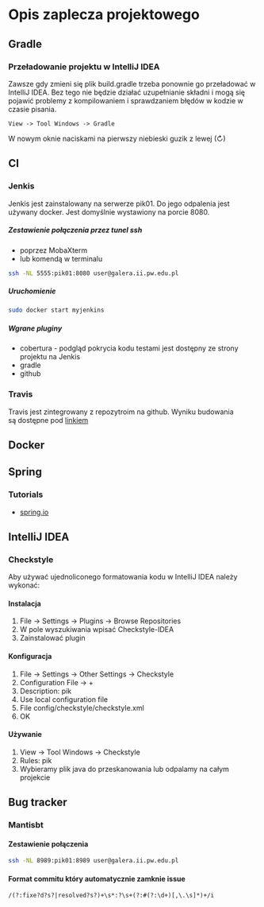 # Opis zaplecza projektowego

## Gradle
### Przeładowanie projektu w IntelliJ IDEA
Zawsze gdy zmieni się plik build.gradle trzeba ponownie go przeładować
w IntelliJ IDEA. Bez tego nie będzie działać uzupełnianie składni i
mogą się pojawić problemy z kompilowaniem i sprawdzaniem błędów w kodzie
w czasie pisania.
```
View -> Tool Windows -> Gradle
```
W nowym oknie naciskami na pierwszy niebieski guzik z lewej (↻)

## CI
### Jenkis
Jenkis jest zainstalowany na serwerze pik01. Do jego odpalenia jest używany
docker. Jest domyślnie wystawiony na porcie 8080.

##### Zestawienie połączenia przez tunel ssh
- poprzez MobaXterm
- lub komendą w terminalu
```bash
ssh -NL 5555:pik01:8080 user@galera.ii.pw.edu.pl
```

##### Uruchomienie
```bash
sudo docker start myjenkins
```

##### Wgrane pluginy
- cobertura - podgląd pokrycia kodu testami jest dostępny ze strony projektu na
Jenkis
- gradle
- github

### Travis
Travis jest zintegrowany z repozytroim na github. Wyniku budowania są dostępne
pod [linkiem](https://travis-ci.org/LuXuryPro/pik-fiszki)

## Docker


## Spring
### Tutorials
- [spring.io](https://spring.io/guides)

## IntelliJ IDEA
### Checkstyle
Aby używać ujednoliconego formatowania kodu w IntelliJ IDEA należy
wykonać:

#### Instalacja
1. File -> Settings -> Plugins -> Browse Repositories
2. W pole wyszukiwania wpisać Checkstyle-IDEA
3. Zainstalować plugin

#### Konfiguracja
1. File -> Settings -> Other Settings -> Checkstyle
2. Configuration File -> +
3. Description: pik
4. Use local configuration file
5. File config/checkstyle/checkstyle.xml
6. OK

#### Używanie
1. View -> Tool Windows -> Checkstyle
2. Rules: pik
3. Wybieramy plik java do przeskanowania lub odpalamy na całym projekcie

## Bug tracker
### Mantisbt
#### Zestawienie połączenia
```bash
ssh -NL 8989:pik01:8989 user@galera.ii.pw.edu.pl
```

#### Format commitu który automatycznie zamknie issue
```
/(?:fixe?d?s?|resolved?s?)+\s*:?\s+(?:#(?:\d+)[,\.\s]*)+/i
```
